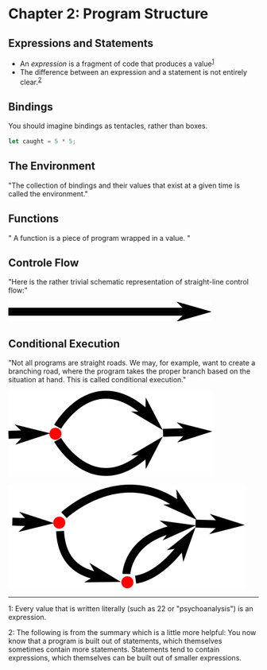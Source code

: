 # Chapter 2: Program Structure

## Expressions and Statements

- An _expression_ is a fragment of code that produces a value<sup>[1](#nf1)</sup>
- The difference between an expression and a statement is not entirely clear.<sup>[2](#nf2)</sup>

## Bindings

You should imagine bindings as tentacles, rather than boxes.

```JavaScript
let caught = 5 * 5;
```

## The Environment

"The collection of bindings and their values that exist at a given time is called the environment."

## Functions

" A function is a piece of program wrapped in a value. "

## Controle Flow

"Here is the rather trivial schematic representation of straight-line control flow:"

![](/images/controlflow-straight.svg)

## Conditional Execution

"Not all programs are straight roads. We may, for example, want to create a branching road, where the program takes the proper branch based on the situation at hand. This is called conditional execution."

![](/images/controlflow-if.svg)

![](/images/controlflow-nested-if.svg)

---

<a name="fn1">1</a>: Every value that is written literally (such as 22 or "psychoanalysis") is an expression.

<a name="fn2">2</a>: The following is from the summary which is a little more helpful: You now know that a program is built out of statements, which themselves sometimes contain more statements. Statements tend to contain expressions, which themselves can be built out of smaller expressions.
